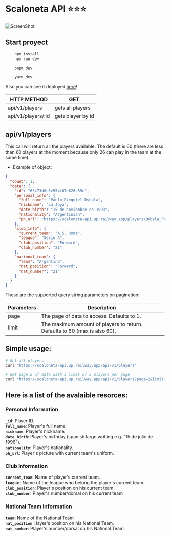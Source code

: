 # Scaloneta API  ⭐⭐⭐



![ScreenShot](https://raw.github.com/LeanMendez/futbol-players-API/main/assets/scaloneta.jpg) 

## Start proyect

```bash
    npm install
    npm run dev

    pnpm dev

    yarn dev
```
Also you can see it deployed [here](https://scaloneta-api.up.railway.app/)! 



|HTTP METHOD           |      GET           |
|----------------------|--------------------|
|api/v1/players        | gets all players   |
|api/v1/players/:id    | gets player by id  |



## api/v1/players

This call will return all the players available. The default is 60 (there are less than 60 players at the moment because only 26 can play in the team at the same time).

* Example of object: 

```json
{
  "count": 1,
  "data": {
    "id": "63c73d8e5e554f07e626e55e",
    "personal_info": {
      "full_name": "Paulo Exequiel Dybala",
      "nickname": "La Joya",
      "date_birth": "15 de noviembre de 1993",
      "nationality": "Argentinian",
      "ph_url": "https://scaloneta-api.up.railway.app/players/Dybala_Paulo.png"
    },
    "club_info": {
      "current_team": "A.S. Roma",
      "league": "Serie A",
      "club_position": "Forward",
      "club_number": "21"
    },
    "national_team": {
      "team": "Argentina",
      "nat_position": "Forward",
      "nat_number": "21"
    }
  }
}
```

These are the supported query string parameters on pagination:


|Parameters     | Description            |
|----------------|----------------|
|page        | The page of data to access. Defaults to 1. |
|limit    | The maximum amount of players to return. Defaults to 60 (max is also 60).|

## Simple usage:

```bash
# Get all players
curl "https://scaloneta-api.up.railway.app/api/v1/players"

# Get page 2 of data with a limit of 5 players per page
curl "https://scaloneta-api.up.railway.app/api/v1/players?page=2&limit=5"

```


## Here is a list of the avalaible resorces:


### Personal Information

**`_id`**: Player ID. <br>
**`full_name`**: Player's full name. <br>
**`nickname`**: Player's nickname.<br>
**`date_birth`**: Player's birthday (spanish large writting e.g. "15 de julio de 1996").<br>
**`nationality`**: Player's nationality.<br>
**`ph_url`**: Player's picture with current team's uniform.<br>

### Club Information

**`current_team`**: Name of player's current team.<br>
**`league`** : Name of the league who belong the player's current team.<br>
**`club_position`**: Player's position on his current team.<br>
**`club_number`**: Player's number/dorsal on his current team<br>

### National Team Information

**`team`**: Name of the National Team<br>
**`nat_position`** : layer's position on his National Team.<br>
**`nat_number`**: Player's number/dorsal on his National Team.<br>
